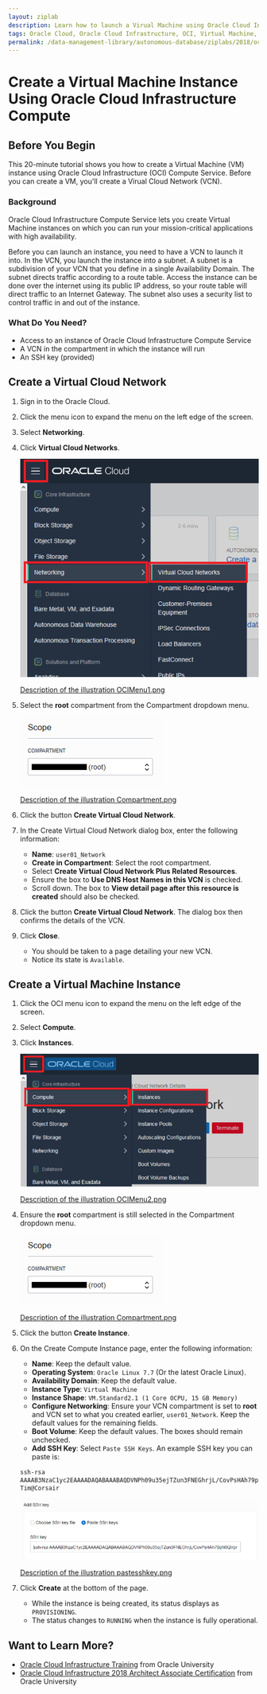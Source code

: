 ```yaml
---
layout: ziplab
description: Learn how to launch a Virual Machine using Oracle Cloud Infrastructure Computer Service
tags: Oracle Cloud, Oracle Cloud Infrastructure, OCI, Virtual Machine, VM, Virtual Cloud Network, VCN
permalink: /data-management-library/autonomous-database/ziplabs/2018/oci-vm/index.html
---
```

# Create a Virtual Machine Instance Using Oracle Cloud Infrastructure Compute #

## Before You Begin ##
This 20-minute tutorial shows you how to create a Virtual Machine (VM) instance using Oracle Cloud Infrastructure (OCI) Compute Service. Before you can create a VM, you'll create a Virual Cloud Network (VCN).

### Background ###
Oracle Cloud Infrastructure Compute Service lets you create Virtual Machine instances on which you can run your mission-critical applications with high availability.

Before you can launch an instance, you need to have a VCN to launch it into. In the VCN, you launch the instance into a subnet. A subnet is a subdivision of your VCN that you define in a single Availability Domain. The subnet directs traffic according to a route table. Access the instance can be done over the internet using its public IP address, so your route table will direct traffic to an Internet Gateway. The subnet also uses a security list to control traffic in and out of the instance.

### What Do You Need? ###
* Access to an instance of Oracle Cloud Infrastructure Compute Service
* A VCN in the compartment in which the instance will run
* An SSH key (provided)


## Create a Virtual Cloud Network ##
1. Sign in to the Oracle Cloud.
2. Click the menu icon to expand the menu on the left edge of the screen.
3. Select **Networking**.
4. Click **Virtual Cloud Networks**.
    
    ![](img/OCIMenu1.png)

    [Description of the illustration OCIMenu1.png](files/OCIMenu1.txt)

5. Select the **root** compartment from the Compartment dropdown menu.

    ![](img/Compartment.png)

    [Description of the illustration Compartment.png](files/Compartment.txt)

6. Click the button **Create Virtual Cloud Network**.
7. In the Create Virtual Cloud Network dialog box, enter the following information:
     * **Name**: `user01_Network`
     * **Create in Compartment**: Select the root compartment.
     * Select **Create Virtual Cloud Network Plus Related Resources**.
     * Ensure the box to **Use DNS Host Names in this VCN** is checked.
     * Scroll down. The box to **View detail page after this resource is created** should also be checked.
8. Click the button **Create Virtual Cloud Network**. The dialog box then confirms the details of the VCN.
9. Click **Close**. 
     * You should be taken to a page detailing your new VCN.
     * Notice its state is `Available`.


## Create a Virtual Machine Instance ##
1. Click the OCI menu icon to expand the menu on the left edge of the screen.
2. Select **Compute**.
3. Click **Instances**.
    
    ![](img/OCIMenu2.png)

    [Description of the illustration OCIMenu2.png](files/OCIMenu2.txt)

4. Ensure the **root** compartment is still selected in the Compartment dropdown menu.

    ![](img/Compartment.png)

    [Description of the illustration Compartment.png](files/Compartment.txt)

5. Click the button **Create Instance**.
6. On the Create Compute Instance page, enter the following information:
     * **Name**: Keep the default value.
     * **Operating System**: `Oracle Linux 7.7` (Or the latest Oracle Linux).
     * **Availability Domain**: Keep the default value.
     * **Instance Type**: `Virtual Machine`
     * **Instance Shape**: `VM.Standard2.1 (1 Core OCPU, 15 GB Memory)`
     * **Configure Networking**: Ensure your VCN compartment is set to **root** and VCN set to what you created earlier, `user01_Network`. Keep the default values for the remaining fields.
     * **Boot Volume**: Keep the default values. The boxes should remain unchecked.
     * **Add SSH Key**: Select `Paste SSH Keys`. An example SSH key you can paste is: 
     <pre><code>ssh-rsa AAAAB3NzaC1yc2EAAAADAQABAAABAQDVNPh09u35ejTZun3FNEGhrjL/CovPsHAh79pN0QVprxEJaW2zjmaBZF1Q6lkuyTRvraomIlduCYxrlnwCe8oyER5dY1zuJATWm7ZiqgsvIkhj8L+ea9dBZRvFvcnFsNFnt4ALZYkW2nB2EeTdvqVMHERjFKfbRMCcO0dusmBUEsvaaqLtrvVuHBjwoXIDKkT/PFkix4DWRZRkZIjmZ/y9kwrHO4W1FYsFi4LP1xIB1c9y2H4w0SBXAMv4NCSFEIgWPQly2NywMsgEbddjW+zPz+7YjYqjWfz5Fgchu7+N1gejsIdzg1/aLvDpze6TN9xLcZx5gt04jA3TR+xfs2Ab Tim@Corsair</code></pre>
         
    ![](img/pastesshkey.png)

    [Description of the illustration pastesshkey.png](files/pastesshkey.txt)

7. Click **Create** at the bottom of the page.
     * While the instance is being created, its status displays as `PROVISIONING`.
     * The status changes to `RUNNING` when the instance is fully operational.


## Want to Learn More? ##
* [Oracle Cloud Infrastructure Training](https://education.oracle.com/learn/iaas/pPillar_640) from Oracle University 
* [Oracle Cloud Infrastructure 2018 Architect Associate Certification](https://education.oracle.com/es/oracle-cloud-infrastructure-2018-architect-associate/pexam_1Z0-932) from Oracle University
